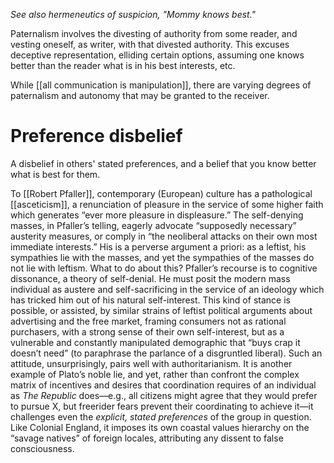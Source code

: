 _See also hermeneutics of suspicion, "Mommy knows best."_ 

Paternalism involves the divesting of authority from some reader, and vesting oneself, as writer, with that divested authority. This excuses deceptive representation, elliding certain options, assuming one knows better than the reader what is in his best interests, etc.

While [[all communication is manipulation]], there are varying degrees of paternalism and autonomy that may be granted to the receiver.

# Preference disbelief

A disbelief in others' stated preferences, and a belief that you know better what is best for them.

To [[Robert Pfaller]], contemporary (European) culture has a pathological [[asceticism]], a renunciation of pleasure in the service of some higher faith which generates “ever more pleasure in displeasure.” The self-denying masses, in Pfaller’s telling, eagerly advocate “supposedly necessary” austerity measures, or comply in “the neoliberal attacks on their own most immediate interests.” His is a perverse argument a priori: as a leftist, his sympathies lie with the masses, and yet the sympathies of the masses do not lie with leftism. What to do about this? Pfaller’s recourse is to cognitive dissonance, a theory of self-denial. He must posit the modern mass individual as austere and self-sacrificing in the service of an ideology which has tricked him out of his natural self-interest. This kind of stance is possible, or assisted, by similar strains of leftist political arguments about advertising and the free market, framing consumers not as rational purchasers, with a strong sense of their own self-interest, but as a vulnerable and constantly manipulated demographic that “buys crap it doesn’t need” (to paraphrase the parlance of a disgruntled liberal). Such an attitude, unsurprisingly, pairs well with authoritarianism. It is another example of Plato’s noble lie, and yet, rather than confront the complex matrix of incentives and desires that coordination requires of an individual as _The Republic_ does—e.g., all citizens might agree that they would prefer to pursue X, but freerider fears prevent their coordinating to achieve it—it challenges even the _explicit, stated preferences_ of the group in question. Like Colonial England, it imposes its own coastal values hierarchy on the “savage natives” of foreign locales, attributing any dissent to false consciousness.